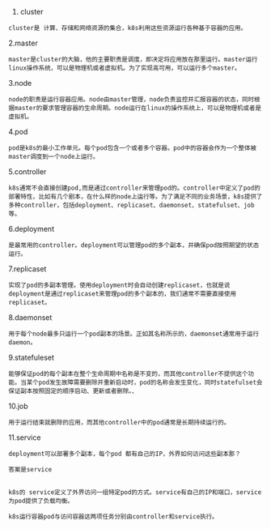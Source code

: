 1. cluster
```
cluster是 计算、存储和网络资源的集合，k8s利用这些资源运行各种基于容器的应用。
```
 

2.master
```
master是cluster的大脑，他的主要职责是调度，即决定将应用放在那里运行。master运行linux操作系统，可以是物理机或者虚拟机。为了实现高可用，可以运行多个master。
```
 

3.node
```
node的职责是运行容器应用。node由master管理，node负责监控并汇报容器的状态，同时根据master的要求管理容器的生命周期。node运行在linux的操作系统上，可以是物理机或者是虚拟机。
```
 

4.pod
```
pod是k8s的最小工作单元。每个pod包含一个或者多个容器。pod中的容器会作为一个整体被master调度到一个node上运行。
```
 

5.controller
```
k8s通常不会直接创建pod,而是通过controller来管理pod的。controller中定义了pod的部署特性，比如有几个剧本，在什么样的node上运行等。为了满足不同的业务场景，k8s提供了多种controller，包括deployment、replicaset、daemonset、statefulset、job等。
```
 

6.deployment
```
是最常用的controller。deployment可以管理pod的多个副本，并确保pod按照期望的状态运行。
```
 

7.replicaset
```
实现了pod的多副本管理。使用deployment时会自动创建replicaset，也就是说deployment是通过replicaset来管理pod的多个副本的，我们通常不需要直接使用replicaset。
```
 

8.daemonset
```
用于每个node最多只运行一个pod副本的场景。正如其名称所示的，daemonset通常用于运行daemon。
```
 

9.statefuleset
```
能够保证pod的每个副本在整个生命周期中名称是不变的，而其他controller不提供这个功能。当某个pod发生故障需要删除并重新启动时，pod的名称会发生变化，同时statefulset会保证副本按照固定的顺序启动、更新或者删除。、
```
 

10.job
```
用于运行结束就删除的应用，而其他controller中的pod通常是长期持续运行的。
```
 

11.service
```
deployment可以部署多个副本，每个pod 都有自己的IP，外界如何访问这些副本那？

答案是service


k8s的 service定义了外界访问一组特定pod的方式。service有自己的IP和端口，service为pod提供了负载均衡。

k8s运行容器pod与访问容器这两项任务分别由controller和service执行。
```